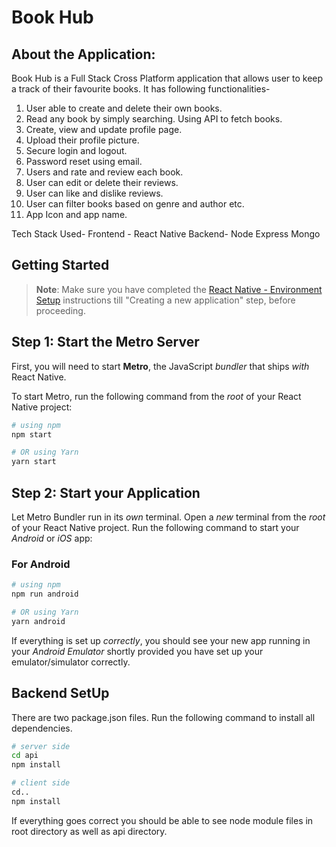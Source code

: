 # Book Hub

## About the Application:

Book Hub is a Full Stack Cross Platform application that allows user to keep a track of their favourite books. It has following functionalities-
1. User able to create and delete their own books.
2. Read any book by simply searching. Using API to fetch books.
3. Create, view and update profile page.
4. Upload their profile picture.
5. Secure login and logout.
6. Password reset using email.
7. Users and rate and review each book.
8. User can edit or delete their reviews.
9. User can like and dislike reviews.
10. User can filter books based on genre and author etc.
11. App Icon and app name.
   
Tech Stack Used- 
Frontend - React Native
Backend- Node Express Mongo

## Getting Started

>**Note**: Make sure you have completed the [React Native - Environment Setup](https://reactnative.dev/docs/environment-setup) instructions till "Creating a new application" step, before proceeding.

## Step 1: Start the Metro Server

First, you will need to start **Metro**, the JavaScript _bundler_ that ships _with_ React Native.

To start Metro, run the following command from the _root_ of your React Native project:

```bash
# using npm
npm start

# OR using Yarn
yarn start
```

## Step 2: Start your Application

Let Metro Bundler run in its _own_ terminal. Open a _new_ terminal from the _root_ of your React Native project. Run the following command to start your _Android_ or _iOS_ app:

### For Android

```bash
# using npm
npm run android

# OR using Yarn
yarn android
```


If everything is set up _correctly_, you should see your new app running in your _Android Emulator_  shortly provided you have set up your emulator/simulator correctly.


## Backend SetUp

There are two package.json files. Run the following command to install all dependencies.

```bash
# server side 
cd api
npm install

# client side
cd..
npm install
```
If everything goes correct you should be able to see node module files in root directory as well as api directory.





